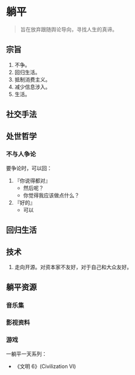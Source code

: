 # 躺平

> 旨在放弃跟随舆论导向，寻找人生的真谛。

## 宗旨

1. 不争。
2. 回归生活。
3. 抵制消费主义。
4. 减少信息涉入。
5. 生活。

## 社交手法



## 处世哲学

### 不与人争论

要争论时，可以回：

1. 『你说得都对』
     - 然后呢？
     - 你觉得我应该做点什么？
2. 『好的』
     - 可以

## 回归生活


## 技术

1. 走向开源。对资本家不友好，对于自己和大众友好。
     
## 躺平资源

### 音乐集

### 影视资料

### 游戏

一躺平一天系列：

- 《文明 6》(Civilization VI)
 
 



